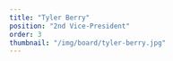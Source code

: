 ```yaml
---
title: "Tyler Berry"
position: "2nd Vice-President"
order: 3
thumbnail: "/img/board/tyler-berry.jpg"
---
```

